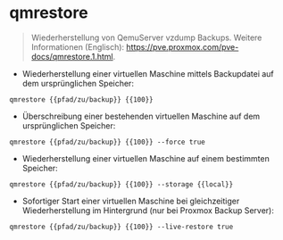 # qmrestore

> Wiederherstellung von QemuServer vzdump Backups.
> Weitere Informationen (Englisch): <https://pve.proxmox.com/pve-docs/qmrestore.1.html>.

- Wiederherstellung einer virtuellen Maschine mittels Backupdatei auf dem ursprünglichen Speicher:

`qmrestore {{pfad/zu/backup}} {{100}}`

- Überschreibung einer bestehenden virtuellen Maschine auf dem ursprünglichen Speicher:

`qmrestore {{pfad/zu/backup}} {{100}} --force true`

- Wiederherstellung einer virtuellen Maschine auf einem bestimmten Speicher:

`qmrestore {{pfad/zu/backup}} {{100}} --storage {{local}}`

- Sofortiger Start einer virtuellen Maschine bei gleichzeitiger Wiederherstellung im Hintergrund (nur bei Proxmox Backup Server):

`qmrestore {{pfad/zu/backup}} {{100}} --live-restore true`
